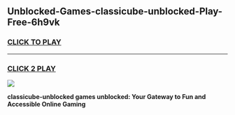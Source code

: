
## Unblocked-Games-classicube-unblocked-Play-Free-6h9vk
<h3>
<a href="https://premium76.site?title=classicube-unblocked&ref=19M">CLICK TO PLAY</a></h3>
<hr>

<h3>
<a href="https://premium76.site?title=classicube-unblocked&ref=19M">CLICK 2 PLAY</a>
  
</h3>

<a href="https://premium76.site?title=classicube-unblocked&ref=19M"><img src="https://clearcache.store/games.png"></a>


**classicube-unblocked games unblocked: Your Gateway to Fun and Accessible Online Gaming**
